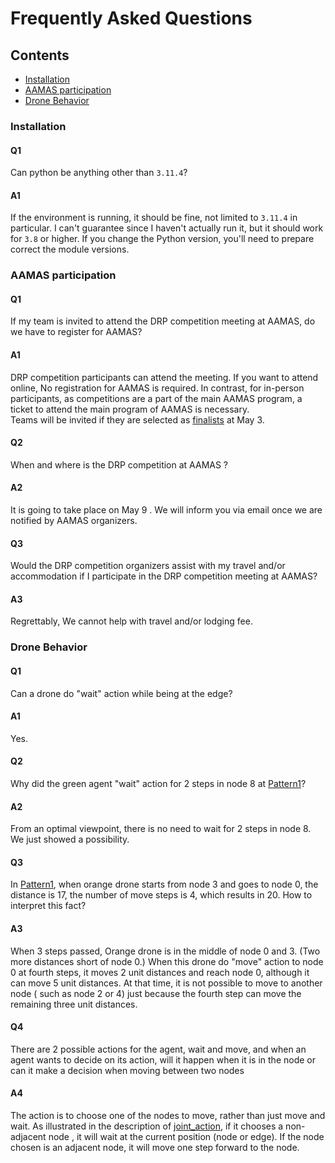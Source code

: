 # Frequently Asked Questions

## Contents

* [Installation](#installation)
* [AAMAS participation](#aamas)
* [Drone Behavior](#drone)


<a id="installation"></a>

### Installation

#### Q1
Can python be anything other than ``3.11.4``?

#### A1
If the environment is running, it should be fine, not limited to ``3.11.4`` in particular. I can't guarantee since I haven't actually run it, but it should work for ``3.8`` or higher. If you change the Python version, you'll need to prepare correct the module versions.

### AAMAS participation

#### Q1
If my team is invited to attend the DRP competition meeting at AAMAS, do we have to register for AAMAS?

#### A1
DRP competition participants can attend the meeting.
If you want to attend online, No registration for AAMAS is required.
In contrast, for in-person participants, as competitions are a part of the main AAMAS program, a ticket to attend the main program of AAMAS is necessary.  
Teams will be invited if they are selected as [finalists](https://drp-challenge.com/#/guidelines) at May 3.
<!-- Once finalists are selected, we are going to ask whether they will attend AAMAS virtually or in person. -->

#### Q2
When and where is the DRP competition at AAMAS ?

#### A2
It is going to take place on May 9 . 
We will inform you via email once we are notified by AAMAS organizers.

#### Q3
Would the DRP competition organizers assist with my travel and/or accommodation if I participate in the DRP competition meeting at AAMAS?

#### A3
Regrettably, We cannot help with travel and/or lodging fee.

<a id="drone"></a>

### Drone Behavior

#### Q1 
Can a drone do "wait" action while being at the edge?

#### A1
Yes.

#### Q2 
Why did the green agent "wait" action for 2 steps in node 8 at [Pattern1](https://github.com/DrpChallenge/main/blob/main/assets/img/score_1.png)?

#### A2
From an optimal viewpoint, there is no need to wait for  2 steps in node 8.
We just showed a possibility.

#### Q3
In [Pattern1](https://github.com/DrpChallenge/main/blob/main/assets/img/score_1.png), when orange drone starts from node 3 and goes to node 0, the distance is 17, the number of move steps is 4, which results in 20. 
How to interpret this fact?

#### A3
When 3 steps passed, Orange drone is in the middle of node 0 and 3.
(Two more distances short of node 0.)
When this drone do "move" action to node 0 at fourth steps, it moves 2 unit distances and reach node 0, although it can move 5 unit distances.
At that time, it is not possible to move to another node ( such as node 2 or 4) just because the fourth step can move the remaining three unit distances.

#### Q4 
There are 2 possible actions for the agent, wait and move, and when an agent wants to decide on its action, will it happen when it is in the node or can it make a decision when moving between two nodes

#### A4
The action is to choose one of the nodes to move, rather than just move and wait.
As illustrated in the description of [joint_action](https://github.com/DrpChallenge/main?tab=readme-ov-file#development), if it chooses a non-adjacent node , it will wait at the current position (node or edge). If the node chosen is an adjacent node, it will move one step forward to the node.


